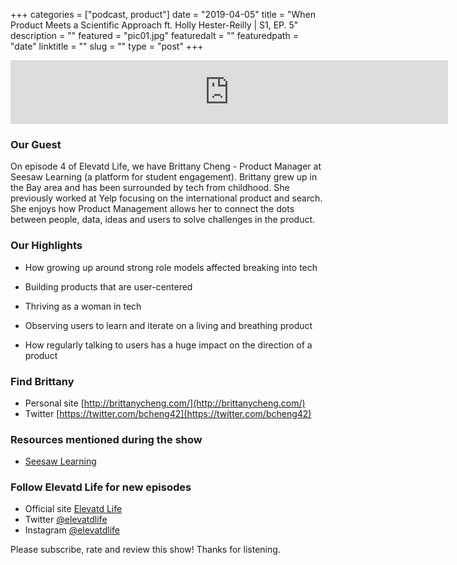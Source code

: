 +++
categories = ["podcast, product"]
date = "2019-04-05"
title = "When Product Meets a Scientific Approach ft. Holly Hester-Reilly | S1, EP. 5"
description = ""
featured = "pic01.jpg"
featuredalt = ""
featuredpath = "date"
linktitle = ""
slug = ""
type = "post"
+++

<iframe src="https://anchor.fm/elevatdlife/embed/episodes/Iteration-is-key-with-Brittany-Cheng-e3jthf" height="102px" width="700px" frameborder="0" scrolling="no"></iframe>

### Our Guest

On episode 4 of Elevatd Life, we have Brittany Cheng - Product Manager at Seesaw Learning (a platform for student engagement). Brittany grew up in the Bay area and has been surrounded by tech from childhood. She previously worked at Yelp focusing on the international product and search. She enjoys how Product Management allows her to connect the dots between people, data, ideas and users to solve challenges in the product.

### Our Highlights

- How growing up around strong role models affected breaking into tech

- Building products that are user-centered

- Thriving as a woman in tech

- Observing users to learn and iterate on a living and breathing product

- How regularly talking to users has a huge impact on the direction of a product

### Find Brittany

- Personal site [http://brittanycheng.com/](http://brittanycheng.com/)
- Twitter [https://twitter.com/bcheng42](https://twitter.com/bcheng42)

### Resources mentioned during the show

- [Seesaw Learning](https://web.seesaw.me/)

### Follow Elevatd Life for new episodes

- Official site [Elevatd Life](https://elevatdlife.com)
- Twitter [@elevatdlife](https://twitter.com/elevatdlife)
- Instagram [@elevatdlife](https://instagram.com/elevatdlife)

Please subscribe, rate and review this show! Thanks for listening.
